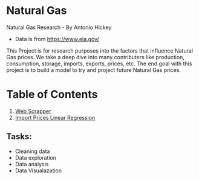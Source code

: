 # Natural Gas
Natural Gas Research                                                                                                                 - By Antonio Hickey
- Data is from https://www.eia.gov/

This Project is for research purposes into the factors that influence Natural Gas prices. We take a deep dive into many contributers like production, consumption, storage, imports, exports, prices, etc. The end goal with this project is to build a model to try and project future Natural Gas prices.

# Table of Contents
1. [Web Scrapper](https://github.com/antonio-hickey/Natural-Gas/blob/master/NatGas_Scrapper.py)
2. [Import Prices Linear Regression](https://github.com/antonio-hickey/Natural-Gas/blob/master/IP%20vs%20IV%20LNG%20Linear%20Regression.ipynb)



## Tasks:
- Cleaning data
- Data exploration
- Data analysis 
- Data Visualazation

